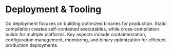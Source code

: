 # Deployment & Tooling

Go deployment focuses on building optimized binaries for production. Static compilation creates self-contained executables, while cross-compilation builds for multiple platforms. Key aspects include containerization, configuration management, monitoring, and binary optimization for efficient production deployments. 